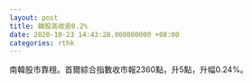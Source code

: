 ```yaml
---
layout: post
title: 韓股高收逾0.2%
date: 2020-10-23 14:43:28.000000000 +08:00
categories: rthk
---
```


南韓股市靠穩。首爾綜合指數收市報2360點，升5點，升幅0.24%。
